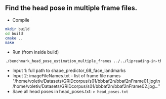 ## Find the head pose in multiple frame files.

- Compile

```sh
mkdir build
cd build
cmake ..
make
```

- Run (from inside build)

```sh
./benchmark_head_pose_estimation_multiple_frames ../../lipreading-in-the-wild-experiments/shape-predictor/shape_predictor_68_face_landmarks.dat ../tools/imageFileNames.txt > head_poses.txt
```
  - Input 1: full path to shape_predictor_68_face_landmarks
  - Input 2: imageFileNames.txt - list of frame file names "/home/voletiv/Datasets/GRIDcorpus/s01/bbbaf2n/bbaf2nFrame01.jpg\n/home/voletiv/Datasets/GRIDcorpus/s01/bbbaf2n/bbaf2nFrame02.jpg..." 
  - Save all head poses in head_poses.txt: ```> head_poses.txt```
